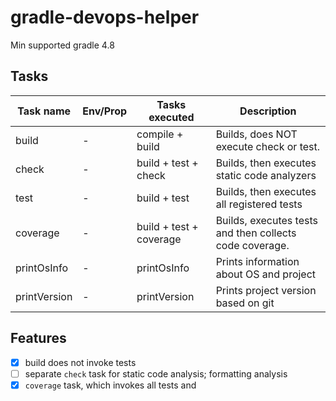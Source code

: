 # gradle-devops-helper

Min supported gradle 4.8

## Tasks

| **Task name** | **Env/Prop** | **Tasks executed**      | **Description**                                         |
|---------------|--------------|-------------------------|---------------------------------------------------------|
| build         | -            | compile + build         | Builds, does NOT execute check or test.                 |
| check         | -            | build + test + check    | Builds, then executes static code analyzers             |
| test          | -            | build + test            | Builds, then executes all registered tests              |
| coverage      | -            | build + test + coverage | Builds, executes tests and then collects code coverage. |
| printOsInfo   | -            | printOsInfo             | Prints information about OS and project                 |
| printVersion  | -            | printVersion            | Prints project version based on git                     |

## Features

- [x] build does not invoke tests
- [ ] separate `check` task for static code analysis; formatting analysis
- [x] `coverage` task, which invokes all tests and   
